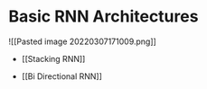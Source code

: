 # Basic RNN Architectures
![[Pasted image 20220307171009.png]]

- [[Stacking RNN]]

- [[Bi Directional RNN]]